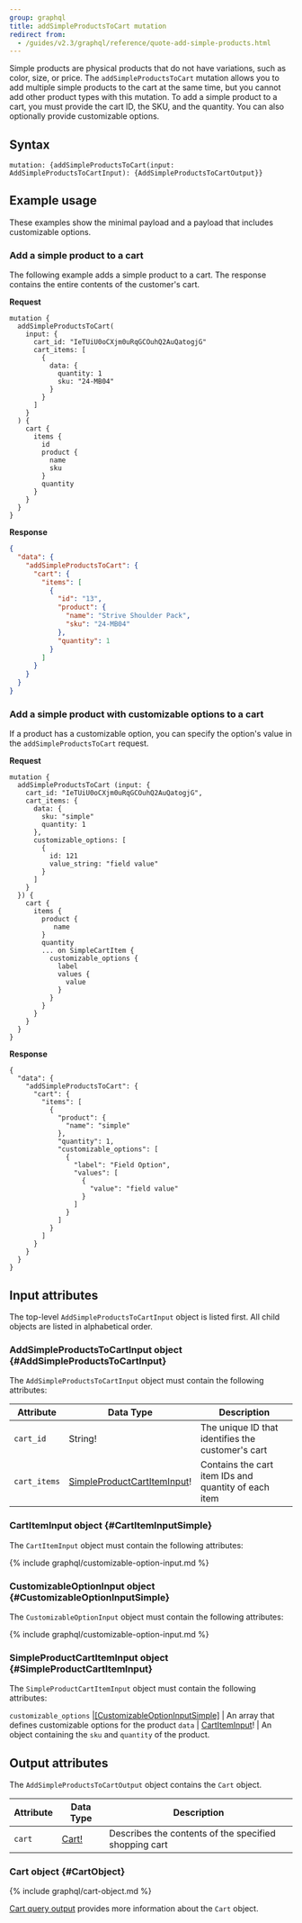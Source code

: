 ```yaml
---
group: graphql
title: addSimpleProductsToCart mutation
redirect from:
  - /guides/v2.3/graphql/reference/quote-add-simple-products.html
---
```


Simple products are physical products that do not have variations, such as color, size, or price. The `addSimpleProductsToCart` mutation allows you to add multiple simple products to the cart at the same time, but you cannot add other product types with this mutation. To add a simple product to a cart, you must provide the cart ID, the SKU, and the quantity. You can also optionally provide customizable options.

## Syntax

`mutation: {addSimpleProductsToCart(input: AddSimpleProductsToCartInput): {AddSimpleProductsToCartOutput}}`

## Example usage

These examples show the minimal payload and a payload that includes customizable options.

### Add a simple product to a cart

The following example adds a simple product to a cart. The response contains the entire contents of the customer's cart.

**Request**

```text
mutation {
  addSimpleProductsToCart(
    input: {
      cart_id: "IeTUiU0oCXjm0uRqGCOuhQ2AuQatogjG"
      cart_items: [
        {
          data: {
            quantity: 1
            sku: "24-MB04"
          }
        }
      ]
    }
  ) {
    cart {
      items {
        id
        product {
          name
          sku
        }
        quantity
      }
    }
  }
}
```

**Response**

```json
{
  "data": {
    "addSimpleProductsToCart": {
      "cart": {
        "items": [
          {
            "id": "13",
            "product": {
              "name": "Strive Shoulder Pack",
              "sku": "24-MB04"
            },
            "quantity": 1
          }
        ]
      }
    }
  }
}
```

### Add a simple product with customizable options to a cart

If a product has a customizable option, you can specify the option's value in the `addSimpleProductsToCart` request.

**Request**

``` text
mutation {
  addSimpleProductsToCart (input: {
    cart_id: "IeTUiU0oCXjm0uRqGCOuhQ2AuQatogjG",
    cart_items: {
      data: {
        sku: "simple"
        quantity: 1
      },
      customizable_options: [
        {
          id: 121
          value_string: "field value"
        }
      ]
    }
  }) {
    cart {
      items {
        product {
           name
        }
        quantity
        ... on SimpleCartItem {
          customizable_options {
            label
            values {
              value
            }
          }
        }
      }
    }
  }
}
```

**Response**

```text
{
  "data": {
    "addSimpleProductsToCart": {
      "cart": {
        "items": [
          {
            "product": {
              "name": "simple"
            },
            "quantity": 1,
            "customizable_options": [
              {
                "label": "Field Option",
                "values": [
                  {
                    "value": "field value"
                  }
                ]
              }
            ]
          }
        ]
      }
    }
  }
}
```

## Input attributes

The top-level `AddSimpleProductsToCartInput` object is listed first. All child objects are listed in alphabetical order.

### AddSimpleProductsToCartInput object {#AddSimpleProductsToCartInput}

The `AddSimpleProductsToCartInput` object must contain the following attributes:

Attribute |  Data Type | Description
--- | --- | ---
`cart_id` | String! | The unique ID that identifies the customer's cart
`cart_items` | [SimpleProductCartItemInput](#SimpleProductCartItemInput)! | Contains the cart item IDs and quantity of each item

### CartItemInput object {#CartItemInputSimple}

The `CartItemInput` object must contain the following attributes:

{% include graphql/customizable-option-input.md %}

### CustomizableOptionInput object {#CustomizableOptionInputSimple}

The `CustomizableOptionInput` object must contain the following attributes:

{% include graphql/customizable-option-input.md %}

### SimpleProductCartItemInput object {#SimpleProductCartItemInput}

The `SimpleProductCartItemInput` object must contain the following attributes:

`customizable_options` |[[CustomizableOptionInputSimple]](#CustomizableOptionInputSimple) | An array that defines customizable options for the product
`data` | [CartItemInput](#CartItemInputSimple)! | An object containing the `sku` and `quantity` of the product.

## Output attributes

The `AddSimpleProductsToCartOutput` object contains the `Cart` object.

Attribute |  Data Type | Description
--- | --- | ---
`cart` |[Cart!](#CartObject) | Describes the contents of the specified shopping cart

### Cart object {#CartObject}

{% include graphql/cart-object.md %}

[Cart query output]({{page.baseurl}}/graphql/queries/cart.html#cart-output) provides more information about the `Cart` object.
